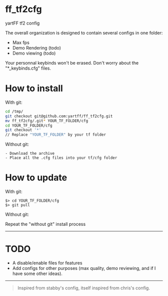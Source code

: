 ff_tf2cfg
=========

yartFF tf2 config

The overall organization is designed to contain several configs in one folder:
- Max fps
- Demo Rendering (todo)
- Demo viewing (todo)

Your personnal keybinds won't be erased. Don't worry about the "*_keybinds.cfg" files.

How to install
===

With git:

```sh
cd /tmp/
git checkout git@github.com:yartff/ff_tf2cfg.git
mv ff_tf2cfg/.git* YOUR_TF_FOLDER/cfg
cd YOUR_TF_FOLDER/cfg
git checkout '*'
// Replace "YOUR_TF_FOLDER" by your tf folder
```

Without git:
```
- Download the archive
- Place all the .cfg files into your tf/cfg folder
```

How to update
===


With git:

```shell
$> cd YOUR_TF_FOLDER/cfg
$> git pull
```

Without git:

Repeat the "without git" install process

___
TODO
===

- A disable/enable files for features
- Add configs for other purposes (max quality, demo reviewing, and if I have some other ideas).

___


> Inspired from stabby's config, itself inspired from chris's config.
